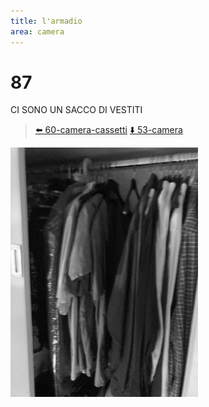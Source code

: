 ```yaml
---
title: l'armadio
area: camera
---
```

# 87
CI SONO UN SACCO DI VESTITI

> [⬅️ 60-camera-cassetti](60-camera-cassetti.md)
> [⬇️ 53-camera](53-camera.md)

![foto_75](../_assets/preview/foto_75.jpg)